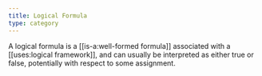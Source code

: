 ```yaml
---
title: Logical Formula
type: category
---
```


A logical formula is a [[is-a:well-formed formula]] associated with a [[uses:logical framework]], and can usually be interpreted as either true or false, potentially with respect to some assignment.